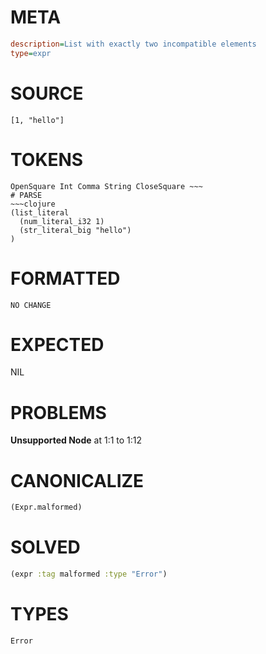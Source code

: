 # META
~~~ini
description=List with exactly two incompatible elements
type=expr
~~~
# SOURCE
~~~roc
[1, "hello"]
~~~
# TOKENS
~~~text
OpenSquare Int Comma String CloseSquare ~~~
# PARSE
~~~clojure
(list_literal
  (num_literal_i32 1)
  (str_literal_big "hello")
)
~~~
# FORMATTED
~~~roc
NO CHANGE
~~~
# EXPECTED
NIL
# PROBLEMS
**Unsupported Node**
at 1:1 to 1:12

# CANONICALIZE
~~~clojure
(Expr.malformed)
~~~
# SOLVED
~~~clojure
(expr :tag malformed :type "Error")
~~~
# TYPES
~~~roc
Error
~~~
